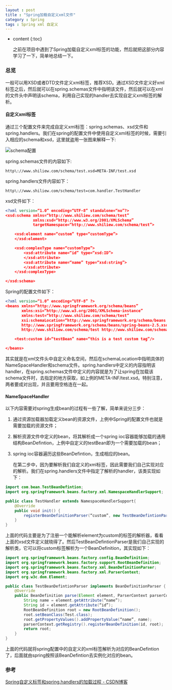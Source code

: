 ```yaml
---
layout : post
title : "Spring加载自定义xml文件"
category : Spring
tags : Spring xml 自定义
---
```

* content
{:toc}

   之前在项目中遇到了Spring加载自定义xml标签的功能，然后就把这部分内容学习了一下，简单地总结一下。




### 总览

   一般可以用XSD或者DTD文件定义xml标签，推荐XSD。通过XSD文件定义好xml标签之后，然后就可以在spring.schemas文件中指明该文件，然后就可以在xml的文件头中声明该schema，利用自己实现的handler去实现自定义xml标签的解析。

#### 自定义xml标签

   通过三个配置文件来完成自定义xml标签：spring.schemas、xsd文件和spring.handlers。我们在spring的配置文件中使用自定义xml标签的时候，需要引入相应的schema和xsd，这里就盗用一张图来解释一下:

![schema配置](https://github.com/shiliewrain/shiliewrain.github.io/blob/master/img/?raw=truespring-xsd-handler.png)

   spring.schemas文件的内容如下:

```
http\://www.shiliew.com/schema/test.xsd=META-INF/test.xsd
```

   spring.handlers文件内容如下：

```
http\://www.shiliew.com/schema/test=com.handler.TestHandler
```

   xsd文件如下：

```xsd
<?xml version=“1.0” encoding=“UTF-8” standalone=“no”?>
<xsd:schema xmlns=“http://www.shiliew.com/schema/test”
            xmlns:xsd=“http://www.w3.org/2001/XMLSchema”
            targetNamespace=“http://www.shiliew.com/schema/test”>

    <xsd:element name=“custom” type=“customType”>
    </xsd:element>

    <xsd:complexType name=“customType”>
        <xsd:attribute name=“id” type=“xsd:ID”>
        </xsd:attribute>
        <xsd:attribute name=“name” type=“xsd:string”>
        </xsd:attribute>
    </xsd:complexType>

</xsd:schema>
```

   Spring的配置文件如下：

```xml
<?xml version=“1.0” encoding=“UTF-8” ?>
<beans xmlns=“http://www.springframework.org/schema/beans”
       xmlns:xsi=“http://www.w3.org/2001/XMLSchema-instance”
       xmlns:test=“http://www.shiliew.com/schema/test”
       xsi:schemaLocation=“http://www.springframework.org/schema/beans
       http://www.springframework.org/schema/beans/spring-beans-2.5.xsd
       http://www.shiliew.com/schema/test http://www.shiliew.com/schema/test.xsd”>

    <test:custom id=“testBean” name=“this is a test custom tag”/>

</beans>
```

   其实就是在xml文件头中自定义命名空间，然后在schemaLocation中指明具体的NameSpaceHandler和schema文件。spring.handlers中定义的内容指明该handler，在spring.schemas文件中定义的内容就是为了让spring在加载该schema文件时，去指定的地方获取，如上例的META-INF/test.xsd。特别注意，两者要成对出现，并且要用空格连在一起。

#### NameSpaceHandler

   以下内容需要对spring生成bean的过程有一些了解，简单来说分三步：

1. 通过资源加载器加载定义bean的资源文件，上例中Spring的配置文件也就是需要加载的资源文件；

2. 解析资源文件中定义的bean，将其解析成一个spring ioc容器能够加载的通用结构BeanDefintion，上例中自定义的testBean即为一个需要加载的bean；

3. spring ioc容器遍历这些BeanDefintion，生成相应的bean。

   在第二步中，因为要解析我们自定义的xml标签，因此需要我们自己实现对应的解析。我们在spring.handlers文件中指定了解析的handler，该类实现如下：

```java
import com.bean.TestBeanDefintion;
import org.springframework.beans.factory.xml.NamespaceHandlerSupport;

public class TestHandler extends NamespaceHandlerSupport{
    @Override
    public void init() {
        registerBeanDefinitionParser(“custom”, new TestBeanDefintionParser());
    }
}
```

   上面的代码主要是为了注册一个能解析element为custom的标签的解析器，看看上面的xsd文件定义就晓得了。然后TestBeanDefintionParser是我们自己实现的解析类，它可以将custom标签解析为一个BeanDefinition，其实现如下：

```java
import org.springframework.beans.factory.config.BeanDefinition;
import org.springframework.beans.factory.support.RootBeanDefinition;
import org.springframework.beans.factory.xml.BeanDefinitionParser;
import org.springframework.beans.factory.xml.ParserContext;
import org.w3c.dom.Element;

public class TestBeanDefintionParser implements BeanDefinitionParser {
    @Override
    public BeanDefinition parse(Element element, ParserContext parserContext) {
        String name = element.getAttribute(“name”);
        String id = element.getAttribute(“id”);
        RootBeanDefinition root = new RootBeanDefinition();
        root.setBeanClass(Test.class);
        root.getPropertyValues().addPropertyValue(“name”, name);
        parserContext.getRegistry().registerBeanDefinition(id, root);
        return root;
    }
}
```

   上面的代码就将spring配置中的自定义的xml标签解析为对应的BeanDefintion了，后面就由spring按照该BeanDefintion去实例化对应的bean。

### 参考

[Spring自定义标签和spring.handlers的加载过程 - CSDN博客](https://blog.csdn.net/wabiaozia/article/details/78631259)

